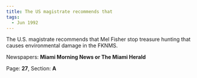 ```yaml
---  
title: The US magistrate recommends that  
tags:  
  - Jun 1992  
---  
```

  
The U.S. magistrate recommends that Mel Fisher stop treasure hunting that causes environmental damage in the FKNMS.  
  
Newspapers: **Miami Morning News or The Miami Herald**  
  
Page: **27**, Section: **A** 
